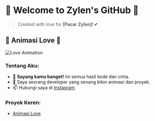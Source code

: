 # 💖 Welcome to Zylen's GitHub 💖

> Created with love for **[Pacar Zylen]!** 💕

## 🌹 Animasi Love 🌹
![Love Animation](https://c.tenor.com/NuLWgRNhaxIAAAAd/tenor.gif)

### Tentang Aku:
- 💌 **Sayang kamu banget!** Ini semua hasil kode dan cinta.
- 🎨 Saya seorang developer yang senang bikin animasi dan proyek.
- 📫 Hubungi saya di [Instagram](https://www.instagram.com/zylen).

### Proyek Keren:
- [Animasi Love](https://github.com/zylen/animasi-love)
